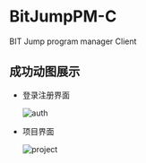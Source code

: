 # BitJumpPM-C
BIT Jump program manager Client

## 成功动图展示

- 登录注册界面

  ![auth](.\assets\auth.gif)

- 项目界面

  ![project](.\assets\project.gif)

